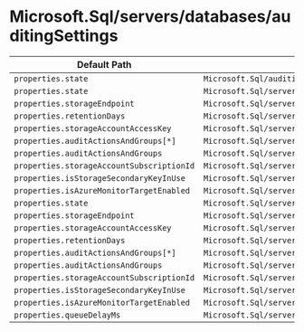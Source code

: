 # Microsoft.Sql/servers/databases/auditingSettings

| Default Path | Alias |
|---|---|
| `properties.state` | `Microsoft.Sql/auditingSettings.state` |
| `properties.state` | `Microsoft.Sql/servers/databases/auditingSettings/state` |
| `properties.storageEndpoint` | `Microsoft.Sql/servers/databases/auditingSettings/storageEndpoint` |
| `properties.retentionDays` | `Microsoft.Sql/servers/databases/auditingSettings/retentionDays` |
| `properties.storageAccountAccessKey` | `Microsoft.Sql/servers/databases/auditingSettings/storageAccountAccessKey` |
| `properties.auditActionsAndGroups[*]` | `Microsoft.Sql/servers/databases/auditingSettings/auditActionsAndGroups[*]` |
| `properties.auditActionsAndGroups` | `Microsoft.Sql/servers/databases/auditingSettings/auditActionsAndGroups` |
| `properties.storageAccountSubscriptionId` | `Microsoft.Sql/servers/databases/auditingSettings/storageAccountSubscriptionId` |
| `properties.isStorageSecondaryKeyInUse` | `Microsoft.Sql/servers/databases/auditingSettings/isStorageSecondaryKeyInUse` |
| `properties.isAzureMonitorTargetEnabled` | `Microsoft.Sql/servers/databases/auditingSettings/isAzureMonitorTargetEnabled` |
| `properties.state` | `Microsoft.Sql/servers/databases/auditingSettings/default.state` |
| `properties.storageEndpoint` | `Microsoft.Sql/servers/databases/auditingSettings/default.storageEndpoint` |
| `properties.storageAccountAccessKey` | `Microsoft.Sql/servers/databases/auditingSettings/default.storageAccountAccessKey` |
| `properties.retentionDays` | `Microsoft.Sql/servers/databases/auditingSettings/default.retentionDays` |
| `properties.auditActionsAndGroups[*]` | `Microsoft.Sql/servers/databases/auditingSettings/default.auditActionsAndGroups[*]` |
| `properties.auditActionsAndGroups` | `Microsoft.Sql/servers/databases/auditingSettings/default.auditActionsAndGroups` |
| `properties.storageAccountSubscriptionId` | `Microsoft.Sql/servers/databases/auditingSettings/default.storageAccountSubscriptionId` |
| `properties.isStorageSecondaryKeyInUse` | `Microsoft.Sql/servers/databases/auditingSettings/default.isStorageSecondaryKeyInUse` |
| `properties.isAzureMonitorTargetEnabled` | `Microsoft.Sql/servers/databases/auditingSettings/default.isAzureMonitorTargetEnabled` |
| `properties.queueDelayMs` | `Microsoft.Sql/servers/databases/auditingSettings/default.queueDelayMs` |

